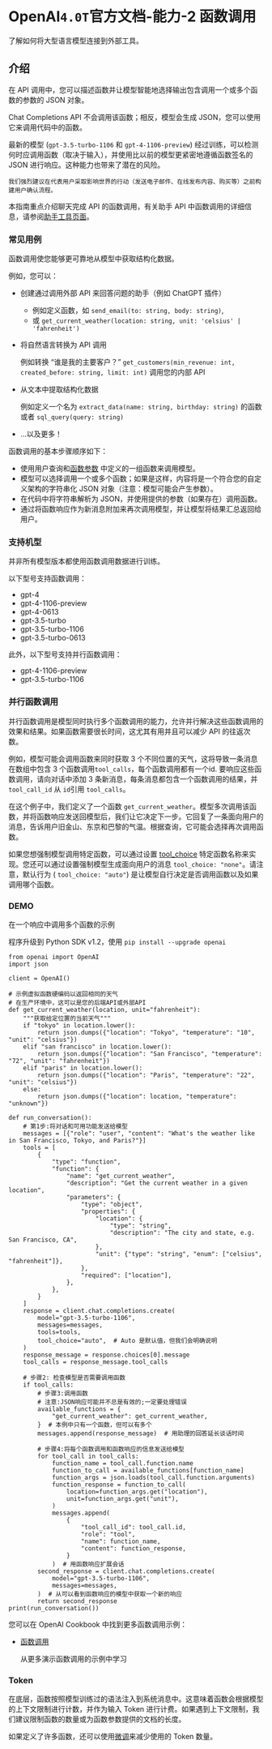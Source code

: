 # OpenAI`4.0T`官方文档-能力-2 函数调用
了解如何将大型语言模型连接到外部工具。
## 介绍
在 API 调用中，您可以描述函数并让模型智能地选择输出包含调用一个或多个函数的参数的 JSON 对象。

Chat Completions API 不会调用该函数；相反，模型会生成 JSON，您可以使用它来调用代码中的函数。

最新的模型 (`gpt-3.5-turbo-1106` 和 `gpt-4-1106-preview`) 经过训练，可以检测何时应调用函数（取决于输入），并使用比以前的模型更紧密地遵循函数签名的 JSON 进行响应。这种能力也带来了潜在的风险。

	我们强烈建议在代表用户采取影响世界的行动（发送电子邮件、在线发布内容、购买等）之前构建用户确认流程。

本指南重点介绍聊天完成 API 的函数调用，有关助手 API 中函数调用的详细信息，请参阅[助手工具页面](https://platform.openai.com/docs/assistants/tools)。

### 常见用例
函数调用使您能够更可靠地从模型中获取结构化数据。

例如，您可以：

- 创建通过调用外部 API 来回答问题的助手（例如 ChatGPT 插件）

	- 例如定义函数，如 `send_email(to: string, body: string)`,
	- 或 `get_current_weather(location: string, unit: 'celsius' | 'fahrenheit')`
- 将自然语言转换为 API 调用

	例如转换 “谁是我的主要客户？”  `get_customers(min_revenue: int, created_before: string, limit: int)` 调用您的内部 API
- 从文本中提取结构化数据

	例如定义一个名为 `extract_data(name: string, birthday: string)` 的函数或者 `sql_query(query: string)`
- ...以及更多！

函数调用的基本步骤顺序如下：

- 使用用户查询和[函数参数](https://platform.openai.com/docs/api-reference/chat/create#chat/create-functions) 中定义的一组函数来调用模型。
- 模型可以选择调用一个或多个函数；如果是这样，内容将是一个符合您的自定义架构的字符串化 JSON 对象（注意：模型可能会产生参数）。
- 在代码中将字符串解析为 JSON，并使用提供的参数（如果存在）调用函数。
- 通过将函数响应作为新消息附加来再次调用模型，并让模型将结果汇总返回给用户。

### 支持机型
并非所有模型版本都使用函数调用数据进行训练。

以下型号支持函数调用：

- gpt-4
- gpt-4-1106-preview
- gpt-4-0613
- gpt-3.5-turbo
- gpt-3.5-turbo-1106
- gpt-3.5-turbo-0613

此外，以下型号支持并行函数调用：

- gpt-4-1106-preview
- gpt-3.5-turbo-1106

### 并行函数调用
并行函数调用是模型同时执行多个函数调用的能力，允许并行解决这些函数调用的效果和结果。如果函数需要很长时间，这尤其有用并且可以减少 API 的往返次数。

例如，模型可能会调用函数来同时获取 3 个不同位置的天气，这将导致一条消息在数组中包含 3 个函数调用`tool_calls`，每个函数调用都有一个id. 要响应这些函数调用，请向对话中添加 3 条新消息，每条消息都包含一个函数调用的结果，并 `tool_call_id` 从 `id`引用 `tool_calls`。

在这个例子中，我们定义了一个函数 `get_current_weather`。模型多次调用该函数，并将函数响应发送回模型后，我们让它决定下一步。它回复了一条面向用户的消息，告诉用户旧金山、东京和巴黎的气温。根据查询，它可能会选择再次调用函数。

如果您想强制模型调用特定函数，可以通过设置 [tool_choice](https://platform.openai.com/docs/api-reference/chat/create#chat-create-tool_choice) 特定函数名称来实现。您还可以通过设置强制模型生成面向用户的消息 `tool_choice: "none"`。请注意，默认行为 ( `tool_choice: "auto"`) 是让模型自行决定是否调用函数以及如果调用哪个函数。

### DEMO
在一个响应中调用多个函数的示例

程序升级到 Python SDK v1.2，使用 `pip install --upgrade openai`

	from openai import OpenAI
	import json
	
	client = OpenAI()
	
	# 示例虚拟函数硬编码以返回相同的天气
	# 在生产环境中，这可以是您的后端API或外部API
	def get_current_weather(location, unit="fahrenheit"):
	    """获取给定位置的当前天气"""
	    if "tokyo" in location.lower():
	        return json.dumps({"location": "Tokyo", "temperature": "10", "unit": "celsius"})
	    elif "san francisco" in location.lower():
	        return json.dumps({"location": "San Francisco", "temperature": "72", "unit": "fahrenheit"})
	    elif "paris" in location.lower():
	        return json.dumps({"location": "Paris", "temperature": "22", "unit": "celsius"})
	    else:
	        return json.dumps({"location": location, "temperature": "unknown"})
	
	def run_conversation():
	    # 第1步:将对话和可用功能发送给模型
	    messages = [{"role": "user", "content": "What's the weather like in San Francisco, Tokyo, and Paris?"}]
	    tools = [
	        {
	            "type": "function",
	            "function": {
	                "name": "get_current_weather",
	                "description": "Get the current weather in a given location",
	                "parameters": {
	                    "type": "object",
	                    "properties": {
	                        "location": {
	                            "type": "string",
	                            "description": "The city and state, e.g. San Francisco, CA",
	                        },
	                        "unit": {"type": "string", "enum": ["celsius", "fahrenheit"]},
	                    },
	                    "required": ["location"],
	                },
	            },
	        }
	    ]
	    response = client.chat.completions.create(
	        model="gpt-3.5-turbo-1106",
	        messages=messages,
	        tools=tools,
	        tool_choice="auto",  # Auto 是默认值，但我们会明确说明
	    )
	    response_message = response.choices[0].message
	    tool_calls = response_message.tool_calls
	    
	    # 步骤2: 检查模型是否需要调用函数
	    if tool_calls:
	        # 步骤3:调用函数
	        # 注意:JSON响应可能并不总是有效的;一定要处理错误
	        available_functions = {
	            "get_current_weather": get_current_weather,
	        }  # 本例中只有一个函数，但可以有多个
	        messages.append(response_message)  # 用助理的回答延长谈话时间
	       
	        # 步骤4:将每个函数调用和函数响应的信息发送给模型
	        for tool_call in tool_calls:
	            function_name = tool_call.function.name
	            function_to_call = available_functions[function_name]
	            function_args = json.loads(tool_call.function.arguments)
	            function_response = function_to_call(
	                location=function_args.get("location"),
	                unit=function_args.get("unit"),
	            )
	            messages.append(
	                {
	                    "tool_call_id": tool_call.id,
	                    "role": "tool",
	                    "name": function_name,
	                    "content": function_response,
	                }
	            )  # 用函数响应扩展会话
	        second_response = client.chat.completions.create(
	            model="gpt-3.5-turbo-1106",
	            messages=messages,
	        )  # 从可以看到函数响应的模型中获取一个新的响应
	        return second_response
	print(run_conversation())

您可以在 OpenAI Cookbook 中找到更多函数调用示例：

- [函数调用](https://cookbook.openai.com/examples/how_to_call_functions_with_chat_models)

	从更多演示函数调用的示例中学习

### Token
在底层，函数按照模型训练过的语法注入到系统消息中。这意味着函数会根据模型的上下文限制进行计数，并作为输入 Token 进行计费。如果遇到上下文限制，我们建议限制函数的数量或为函数参数提供的文档的长度。

如果定义了许多函数，还可以使用[微调](https://platform.openai.com/docs/guides/fine-tuning/fine-tuning-examples)来减少使用的 Token 数量。